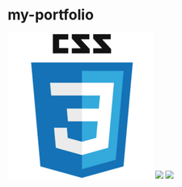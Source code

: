 # my-portfolio
<img src ="https://raw.githubusercontent.com/github/explore/80688e429a7d4ef2fca1e82350fe8e3517d3494d/topics/css/css.png">
<img src="https://github.com/sahuManisha-github/my-portfolio/blob/master/static/my_portfolio_website_app/images/portfolio.JPG">
<img src="https://github.com/sahuManisha-github/my-portfolio/blob/master/static/my_portfolio_website_app/images/portfolio1.JPG">
